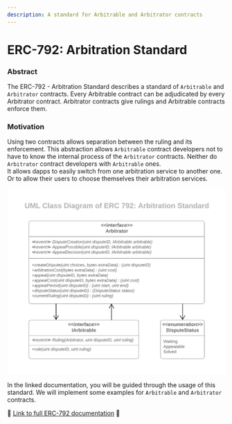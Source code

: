 ```yaml
---
description: A standard for Arbitrable and Arbitrator contracts
---
```


# ERC-792: Arbitration Standard

### Abstract

The ERC-792 - Arbitration Standard describes a standard of `Arbitrable` and `Arbitrator` contracts. Every Arbitrable contract can be adjudicated by every Arbitrator contract. Arbitrator contracts give rulings and Arbitrable contracts enforce them.

### Motivation

Using two contracts allows separation between the ruling and its enforcement. This abstraction allows `Arbitrable` contract developers not to have to know the internal process of the `Arbitrator` contracts. Neither do `Arbitrator` contract developers with `Arbitrable` ones.  
It allows dapps to easily switch from one arbitration service to another one. Or to allow their users to choose themselves their arbitration services.

![](../.gitbook/assets/image.png)

In the linked documentation, you will be guided through the usage of this standard. We will implement some examples for `Arbitrable` and `Arbitrator` contracts.

📖 [Link to full ERC-792 documentation](https://developer.kleros.io/en/latest/index.html) 📖 

